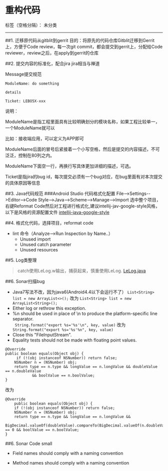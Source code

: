 # 重构代码

标签（空格分隔）： 未分类

---

##1. 迁移原代码从gitblit到gerrit
目的：将原先的代码仓库Gitblit迁移到Gerrit上，方便于Code review，每一次git commit，都会提交到gerrit上，分配给Code reviewer，review之后，在apply到gerrit的仓库

##2. 提交内容的标准化，配合jira
jira相当与禅道

Message提交规范
```
ModuleName: do something

details

Ticket: LEBO5X-xxx
```

说明：

ModuleName是指工程里面具有比较明确划分的模块名称，如果工程比较单一，一个ModuleName就可以

比如：接收端应用，可以定义为APP即可

ModuleName后面的冒号后紧接着一个小写空格，然后是提交的内容描述，不可泛泛，控制在80列之内。

ModuleName下面空一行，再换行写具体更加详细的描述，可选。

Ticket是指jira的bug id，每次提交必须有一个bug对应，在bug里面有对本次提交的具体原因等信息

##3. Java代码规范
###Android Studio 代码格式化配置
File-->Settings-->Editor-->Code Style-->Java-->Scheme-->Manage-->Import
选中整个项目，右键Reformat Code然后对工程进行格式化,建议intellij-jav-google-style风格，以下是风格的资源配置文件
[intellij-java-google-style][1]

##4. 格式化代码，选择项目，reformat code
- lint 命令（Analyze-->Run Inspection by Name..）
    - Unused import
    - Unused catch parameter
    - Unused resources

##5. Log类整理
>catch使用LeLog.w输出，捕获起来，慎重使用LeLog.
[LeLog.java][2]

##6. Sonar扫描bug
- Java7写法不改，因为java6(Android4.4以下会运行不了）
`List<String> list = new ArrayList<>();`
改为
`List<String> list = new ArrayList<String>();`
- Either log or rethrow this exception. 
- %n should be used in place of \n to produce the platform-specific line separator.  
` String.format("export %s='%s'\n", key, value)`
改为
` String.format("export %s='%s'%n", key, value)`
- Close this "FileInputStream". 
- Equality tests should not be made with floating point values.
```
@Override
public boolean equals(Object obj) {
     if (!(obj instanceof NSNumber)) return false;
    NSNumber n = (NSNumber) obj;
    return type == n.type && longValue == n.longValue && doubleValue == n.doubleValue
            && boolValue == n.boolValue;
}
```
改为
```
@Override
    public boolean equals(Object obj) {
    if (!(obj instanceof NSNumber)) return false;
    NSNumber n = (NSNumber) obj;
    return type == n.type && longValue == n.longValue && 
    BigDecimal.valueOf(doubleValue).compareTo(BigDecimal.valueOf(n.doubleValue)) == 0 && boolValue == n.boolValue;
}
```
##6. Sonar Code small
- Field names should comply with a naming convention
- Method names should comply with a naming convention


  [1]: https://github.com/google/styleguide/blob/gh-pages/intellij-java-google-style.xml
  [2]: https://github.com/ZippoZeng/blog/blob/master/201710/assets/LeLog.java